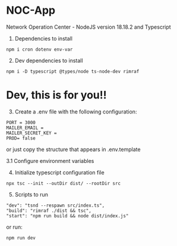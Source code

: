 # NOC-App

Network Operation Center - NodeJS version 18.18.2 and Typescript

1. Dependencies to install

```
npm i cron dotenv env-var
```

2. Dev dependencies to install

```
npm i -D typescript @types/node ts-node-dev rimraf
```

# Dev, this is for you!!

3. Create a .env file with the following configuration:

```
PORT = 3000
MAILER_EMAIL =
MAILER_SECRET_KEY =
PROD= false
```

or just copy the structure that appears in .env.template

3.1 Configure environment variables

4. Initialize typescript configuration file

```
npx tsc --init --outDir dist/ --rootDir src
```

5. Scripts to run

```
"dev": "tsnd --respawn src/index.ts",
"build": "rimraf ./dist && tsc",
"start": "npm run build && node dist/index.js"
```

or run:

```
npm run dev
```
